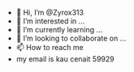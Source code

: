 - 👋 Hi, I’m @Zyrox313
- 👀 I’m interested in ...
- 🌱 I’m currently learning ...
- 💞️ I’m looking to collaborate on ...
- 📫 How to reach me
- my email is kau cenait 59929

<!---
Zyrox313/Zyrox313 is a ✨ special ✨ repository because its `README.md` (this file) appears on your GitHub profile.
You can click the Preview link to take a look at your changes.
--->
